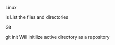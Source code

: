 Linux

ls  List the files and directories

Git

git init Will initilize active directory as a repository

